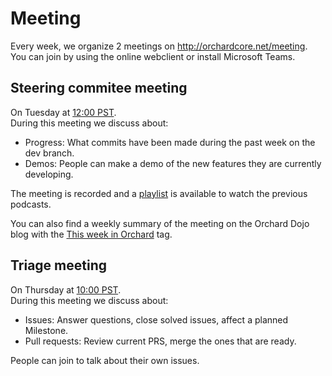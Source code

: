 # Meeting

Every week, we organize 2 meetings on http://orchardcore.net/meeting.  
You can join by using the online webclient or install Microsoft Teams.

## Steering commitee meeting

On Tuesday at [12:00 PST](https://www.google.com/search?q=12%3A00+pst).  
During this meeting we discuss about:

- Progress: What commits have been made during the past week on the dev branch.
- Demos: People can make a demo of the new features they are currently developing.

The meeting is recorded and a [playlist](https://www.youtube.com/playlist?list=PLuskKJW0FhJfOAN3dL0Y0KBMdG1pKESVn) is available to watch the previous podcasts.

You can also find a weekly summary of the meeting on the Orchard Dojo blog with the [This week in Orchard](https://orcharddojo.net/tag-nodes?TagNode=This%20week%20in%20Orchard) tag.

## Triage meeting

On Thursday at [10:00 PST](https://www.google.com/search?q=10%3A00+pst).  
During this meeting we discuss about:

- Issues: Answer questions, close solved issues, affect a planned Milestone.
- Pull requests: Review current PRS, merge the ones that are ready.

People can join to talk about their own issues.
